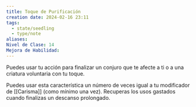 ```yaml
---
title: Toque de Purificación
creation date: 2024-02-16 23:11
tags:
  - state/seedling
  - type/note
aliases: 
Nivel de Clase: 14
Mejora de Habilidad:
---
```

Puedes usar tu acción para finalizar un conjuro que te afecte a ti o a una criatura voluntaria con tu
toque.

Puedes usar esta característica un número de veces igual a tu modificador de [[Carisma]] (como mínimo una vez). Recuperas los usos gastados cuando finalizas un descanso prolongado.







